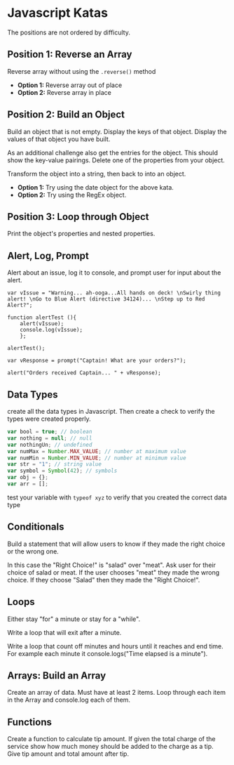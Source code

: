 # Javascript Katas

The positions are not ordered by difficulty.

## Position 1: Reverse an Array

Reverse array without using the `.reverse()` method

- **Option 1:** Reverse array out of place
- **Option 2:** Reverse array in place

## Position 2: Build an Object

Build an object that is not empty. Display the keys of that object. Display the values of that object you have built.

As an additional challenge also get the entries for the object. This should show the key-value pairings. Delete one of the properties from your object.

Transform the object into a string, then back to into an object.

- **Option 1:** Try using the date object for the above kata.
- **Option 2:** Try using the RegEx object.

## Position 3: Loop through Object

Print the object's properties and nested properties.

## Alert, Log, Prompt

Alert about an issue, log it to console, and prompt user for input about the alert.

```
var vIssue = "Warning... ah-ooga...All hands on deck! \nSwirly thing alert! \nGo to Blue Alert (directive 34124)... \nStep up to Red Alert?";

function alertTest (){
    alert(vIssue);
    console.log(vIssue);
    };

alertTest();

var vResponse = prompt("Captain! What are your orders?");

alert("Orders received Captain... " + vResponse);
```

## Data Types

create all the data types in Javascript. Then create a check to verify the types were created properly.

```javascript
var bool = true; // boolean
var nothing = null; // null
var nothingUn; // undefined
var numMax = Number.MAX_VALUE; // number at maximum value
var numMin = Number.MIN_VALUE; // number at minimum value
var str = "1"; // string value
var symbol = Symbol(42); // symbols
var obj = {};
var arr = [];
```

test your variable with `typeof xyz` to verify that you created the correct data type

## Conditionals

Build a statement that will allow users to know if they made the right choice or the wrong one.

In this case the "Right Choice!" is "salad" over "meat". Ask user for their choice of salad or meat. If the user chooses "meat" they made the wrong choice. If they choose "Salad" then they made the "Right Choice!".

## Loops

Either stay "for" a minute or stay for a "while".

Write a loop that will exit after a minute.

Write a loop that count off minutes and hours until it reaches and end time. For example each minute it console.logs("Time elapsed is a minute").

## Arrays: Build an Array

Create an array of data. Must have at least 2 items. Loop through each item in the Array and console.log each of them.

## Functions

Create a function to calculate tip amount. If given the total charge of the service show how much money should be added to the charge as a tip. Give tip amount and total amount after tip.
